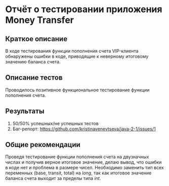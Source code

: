 # Отчёт о тестировании приложения Money Transfer

## Краткое описание

В ходе тестирования функции пополнения счета VIP-клиента обнаружены ошибки в коде, приводящие к неверному итоговому значению баланса счета.

## Описание тестов

Проводилось позитивное функциональное тестирование функции пополнения счета.

## Результаты

1. 50/50% успешных/не успешных тестов
2. Баг-репорт: https://github.com/kristinavenevtseva/java-2-1/issues/1

## Общие рекомендации

Проведя тестирование функции пополнения счета на двузначных числах и получив верное итоговое значение, делаю вывод, что ошибки в коде нет и проблема в размере чисел. Необходимо заменить тип всех переменных (base, transit, total) на *long*, так как итоговое значение баланса счета выходит за пределы типа *int*.
